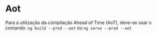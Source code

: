 # Aot

Para a utilização da compilação Ahead of Time (AoT), deve-se usar o comando: `ng build --prod --aot` ou `ng serve --prod --aot`